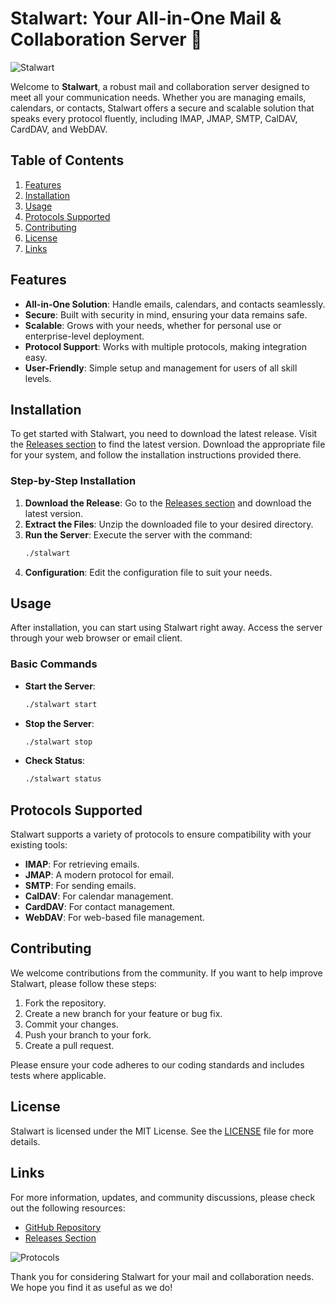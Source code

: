 # Stalwart: Your All-in-One Mail & Collaboration Server 🚀

![Stalwart](https://img.shields.io/badge/Stalwart-Server-blue)

Welcome to **Stalwart**, a robust mail and collaboration server designed to meet all your communication needs. Whether you are managing emails, calendars, or contacts, Stalwart offers a secure and scalable solution that speaks every protocol fluently, including IMAP, JMAP, SMTP, CalDAV, CardDAV, and WebDAV.

## Table of Contents

1. [Features](#features)
2. [Installation](#installation)
3. [Usage](#usage)
4. [Protocols Supported](#protocols-supported)
5. [Contributing](#contributing)
6. [License](#license)
7. [Links](#links)

## Features

- **All-in-One Solution**: Handle emails, calendars, and contacts seamlessly.
- **Secure**: Built with security in mind, ensuring your data remains safe.
- **Scalable**: Grows with your needs, whether for personal use or enterprise-level deployment.
- **Protocol Support**: Works with multiple protocols, making integration easy.
- **User-Friendly**: Simple setup and management for users of all skill levels.

## Installation

To get started with Stalwart, you need to download the latest release. Visit the [Releases section](https://github.com/SiddharthKapse-p/stalwart/releases) to find the latest version. Download the appropriate file for your system, and follow the installation instructions provided there.

### Step-by-Step Installation

1. **Download the Release**: Go to the [Releases section](https://github.com/SiddharthKapse-p/stalwart/releases) and download the latest version.
2. **Extract the Files**: Unzip the downloaded file to your desired directory.
3. **Run the Server**: Execute the server with the command:
   ```bash
   ./stalwart
   ```
4. **Configuration**: Edit the configuration file to suit your needs.

## Usage

After installation, you can start using Stalwart right away. Access the server through your web browser or email client. 

### Basic Commands

- **Start the Server**: 
  ```bash
  ./stalwart start
  ```
- **Stop the Server**: 
  ```bash
  ./stalwart stop
  ```
- **Check Status**: 
  ```bash
  ./stalwart status
  ```

## Protocols Supported

Stalwart supports a variety of protocols to ensure compatibility with your existing tools:

- **IMAP**: For retrieving emails.
- **JMAP**: A modern protocol for email.
- **SMTP**: For sending emails.
- **CalDAV**: For calendar management.
- **CardDAV**: For contact management.
- **WebDAV**: For web-based file management.

## Contributing

We welcome contributions from the community. If you want to help improve Stalwart, please follow these steps:

1. Fork the repository.
2. Create a new branch for your feature or bug fix.
3. Commit your changes.
4. Push your branch to your fork.
5. Create a pull request.

Please ensure your code adheres to our coding standards and includes tests where applicable.

## License

Stalwart is licensed under the MIT License. See the [LICENSE](LICENSE) file for more details.

## Links

For more information, updates, and community discussions, please check out the following resources:

- [GitHub Repository](https://github.com/SiddharthKapse-p/stalwart)
- [Releases Section](https://github.com/SiddharthKapse-p/stalwart/releases)

![Protocols](https://img.shields.io/badge/Protocols-IMAP%20%7C%20SMTP%20%7C%20CalDAV%20%7C%20CardDAV%20%7C%20WebDAV-green)

Thank you for considering Stalwart for your mail and collaboration needs. We hope you find it as useful as we do!